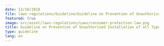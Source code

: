 ```yaml
---
date: 12/18/2018
file: laws-regulations/Guideline/Guideline on Prevention of Unauthorized Installation of all Types of Telecommunications Systems to Use the Services without Going Through International Gateways.pdf
featured: true
image: src/asset/laws-regulations/Laws/consumer-protection-law.png
title: Guideline on Prevention of Unauthorized Installation of all Types of Telecommunications Systems to Use the Services without Going Through International Gateways
type: guideline
lang: en
---
```

